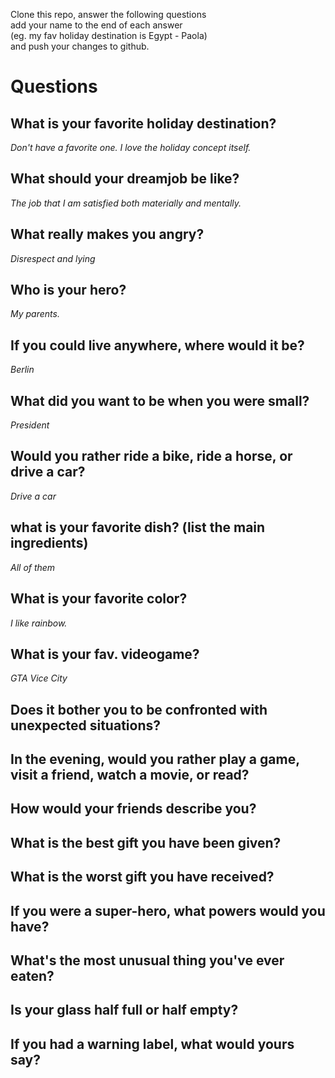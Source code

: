 Clone this repo, answer the following questions \
add your name to the end of each answer \
(eg. my fav holiday destination is Egypt - Paola)\
and push your changes to github.

# Questions

## What is your favorite holiday destination?

*Don't have a favorite one. I love the holiday concept itself.* 

## What should your dreamjob be like?

*The job that I am satisfied both materially and mentally.*

## What really makes you angry?

*Disrespect and lying*

## Who is your hero?

*My parents.*

## If you could live anywhere, where would it be?

*Berlin*

## What did you want to be when you were small?

*President*

## Would you rather ride a bike, ride a horse, or drive a car?

*Drive a car*

## what is your favorite dish? (list the main ingredients)

*All of them*

## What is your favorite color?

*I like rainbow.*

## What is your fav. videogame?

*GTA Vice City*

## Does it bother you to be confronted with unexpected situations?
## In the evening, would you rather play a game, visit a friend, watch a movie, or read?
## How would your friends describe you?
## What is the best gift you have been given?
## What is the worst gift you have received?
## If you were a super-hero, what powers would you have?
## What's the most unusual thing you've ever eaten?
## Is your glass half full or half empty?
## If you had a warning label, what would yours say?

